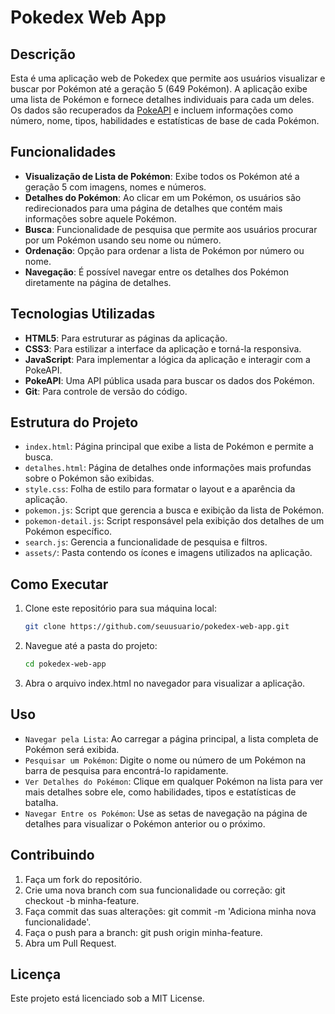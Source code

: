 # Pokedex Web App

## Descrição

Esta é uma aplicação web de Pokedex que permite aos usuários visualizar e buscar por Pokémon até a geração 5 (649 Pokémon). A aplicação exibe uma lista de Pokémon e fornece detalhes individuais para cada um deles. Os dados são recuperados da [PokeAPI](https://pokeapi.co/) e incluem informações como número, nome, tipos, habilidades e estatísticas de base de cada Pokémon.

## Funcionalidades

- **Visualização de Lista de Pokémon**: Exibe todos os Pokémon até a geração 5 com imagens, nomes e números.
- **Detalhes do Pokémon**: Ao clicar em um Pokémon, os usuários são redirecionados para uma página de detalhes que contém mais informações sobre aquele Pokémon.
- **Busca**: Funcionalidade de pesquisa que permite aos usuários procurar por um Pokémon usando seu nome ou número.
- **Ordenação**: Opção para ordenar a lista de Pokémon por número ou nome.
- **Navegação**: É possível navegar entre os detalhes dos Pokémon diretamente na página de detalhes.

## Tecnologias Utilizadas

- **HTML5**: Para estruturar as páginas da aplicação.
- **CSS3**: Para estilizar a interface da aplicação e torná-la responsiva.
- **JavaScript**: Para implementar a lógica da aplicação e interagir com a PokeAPI.
- **PokeAPI**: Uma API pública usada para buscar os dados dos Pokémon.
- **Git**: Para controle de versão do código.

## Estrutura do Projeto

- `index.html`: Página principal que exibe a lista de Pokémon e permite a busca.
- `detalhes.html`: Página de detalhes onde informações mais profundas sobre o Pokémon são exibidas.
- `style.css`: Folha de estilo para formatar o layout e a aparência da aplicação.
- `pokemon.js`: Script que gerencia a busca e exibição da lista de Pokémon.
- `pokemon-detail.js`: Script responsável pela exibição dos detalhes de um Pokémon específico.
- `search.js`: Gerencia a funcionalidade de pesquisa e filtros.
- `assets/`: Pasta contendo os ícones e imagens utilizados na aplicação.

## Como Executar

1. Clone este repositório para sua máquina local:

   ```bash
   git clone https://github.com/seuusuario/pokedex-web-app.git
   ```

2. Navegue até a pasta do projeto:
    
    ```bash
   cd pokedex-web-app
   ```

3. Abra o arquivo index.html no navegador para visualizar a aplicação.

## Uso

- `Navegar pela Lista`: Ao carregar a página principal, a lista completa de Pokémon será exibida.
- `Pesquisar um Pokémon`: Digite o nome ou número de um Pokémon na barra de pesquisa para encontrá-lo rapidamente.
- `Ver Detalhes do Pokémon`: Clique em qualquer Pokémon na lista para ver mais detalhes sobre ele, como habilidades, tipos e estatísticas de batalha.
- `Navegar Entre os Pokémon`: Use as setas de navegação na página de detalhes para visualizar o Pokémon anterior ou o próximo.

## Contribuindo

1. Faça um fork do repositório.
2. Crie uma nova branch com sua funcionalidade ou correção: git checkout -b minha-feature.
3. Faça commit das suas alterações: git commit -m 'Adiciona minha nova funcionalidade'.
4. Faça o push para a branch: git push origin minha-feature.
5. Abra um Pull Request.

## Licença

   Este projeto está licenciado sob a MIT License.
